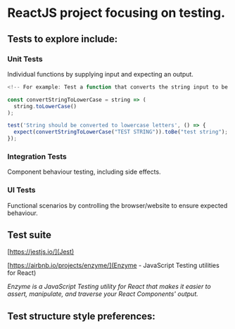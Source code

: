 # ReactJS project focusing on testing.

## Tests to explore include:

### Unit Tests
Individual functions by supplying input and expecting an output.
```javascript
<!-- For example: Test a function that converts the string input to be output as lowercase -->

const convertStringToLowerCase = string => (
  string.toLowerCase()
);

test('String should be converted to lowercase letters', () => {
  expect(convertStringToLowerCase("TEST STRING")).toBe("test string");
});
```


### Integration Tests
Component behaviour testing, including side effects.


### UI Tests
Functional scenarios by controlling the browser/website to ensure expected behaviour.


## Test suite

[https://jestjs.io/](Jest)


[https://airbnb.io/projects/enzyme/](Enzyme - JavaScript Testing utilities for React)

*Enzyme is a JavaScript Testing utility for React that makes it easier to assert, manipulate, and traverse your React Components' output.* 


## Test structure style preferences: